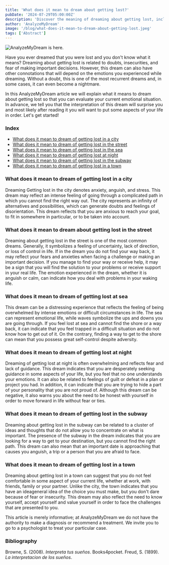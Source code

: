 ```yaml
---
title: 'What does it mean to dream about getting lost?'
pubDate: '2024-07-29T05:00:00Z'
description: 'Discover the meaning of dreaming about getting lost, including interpretations of getting lost in a city, on the street, at sea, at night, and more.'
author: 'AnalyzeMyDream'
image: '/blog/what-does-it-mean-to-dream-about-getting-lost.jpeg'
tags: ['Abstract']
---
```


![AnalyzeMyDream is here.](/blog/what-does-it-mean-to-dream-about-getting-lost.jpeg)

Have you ever dreamed that you were lost and you don't know what it means? Dreaming about getting lost is related to doubts, insecurities, and fear of making important decisions. However, this dream can also have other connotations that will depend on the emotions you experienced while dreaming. Without a doubt, this is one of the most recurrent dreams and, in some cases, it can even become a nightmare.

In this AnalyzeMyDream article we will explain what it means to dream about getting lost so that you can evaluate your current emotional situation. In advance, we tell you that the interpretation of this dream will surprise you and most likely after reading it you will want to put some aspects of your life in order. Let's get started!

### Index

- [What does it mean to dream of getting lost in a city](#what-does-it-mean-to-dream-of-getting-lost-in-a-city)
- [What does it mean to dream of getting lost in the street](#what-does-it-mean-to-dream-of-getting-lost-in-the-street)
- [What does it mean to dream of getting lost in the sea](#what-does-it-mean-to-dream-of-getting-lost-in-the-sea)
- [What does it mean to dream of getting lost at night](#what-does-it-mean-to-dream-of-getting-lost-at-night)
- [What does it mean to dream of getting lost in the subway](#what-does-it-mean-to-dream-of-getting-lost-in-the-subway)
- [What does it mean to dream of getting lost in a town](#what-does-it-mean-to-dream-of-getting-lost-in-a-town)

### What does it mean to dream of getting lost in a city

Dreaming Getting lost in the city denotes anxiety, anguish, and stress. This dream may reflect an intense feeling of going through a complicated path in which you cannot find the right way out. The city represents an infinity of alternatives and possibilities, which can generate doubts and feelings of disorientation. This dream reflects that you are anxious to reach your goal, to fit in somewhere in particular, or to be taken into account.

### What does it mean to dream about getting lost in the street

Dreaming about getting lost in the street is one of the most common dreams. Generally, it symbolizes a feeling of uncertainty, lack of direction, or loss of control in life. If in the dream you do not find your way back, it may reflect your fears and anxieties when facing a challenge or making an important decision. If you manage to find your way or receive help, it may be a sign that you will find the solution to your problems or receive support in your real life. The emotion experienced in the dream, whether it is anguish or calm, can indicate how you deal with problems in your waking life.

### What does it mean to dream of getting lost at sea

This dream can be a distressing experience that reflects the feeling of being overwhelmed by intense emotions or difficult circumstances in life. The sea can represent emotional life, while waves symbolize the ups and downs you are going through. If you feel lost at sea and cannot find the shore or a way back, it can indicate that you feel trapped in a difficult situation and do not know how to get out of it. On the contrary, finding a way to get to the shore can mean that you possess great self-control despite adversity.

### What does it mean to dream of getting lost at night

Dreaming of getting lost at night is often overwhelming and reflects fear and lack of guidance. This dream indicates that you are desperately seeking guidance in some aspects of your life, but you feel that no one understands your emotions. It can also be related to feelings of guilt or defeat in a plan or project you had. In addition, it can indicate that you are trying to hide a part of your personality that you are not proud of. Although this dream can be negative, it also warns you about the need to be honest with yourself in order to move forward in life without fear or ties.

### What does it mean to dream of getting lost in the subway

Dreaming about getting lost in the subway can be related to a cluster of ideas and thoughts that do not allow you to concentrate on what is important. The presence of the subway in the dream indicates that you are looking for a way to get to your destination, but you cannot find the right path. This dream can also mean that an important date is approaching that causes you anguish, a trip or a person that you are afraid to face.

### What does it mean to dream of getting lost in a town

Dreaming about getting lost in a town can suggest that you do not feel comfortable in some aspect of your current life, whether at work, with friends, family or your partner. Unlike the city, the town indicates that you have an ideageneral idea of ​​the choice you must make, but you don't dare because of fear or insecurity. This dream may also reflect the need to know yourself, accept yourself and value yourself in order to face the challenges that are presented to you.

This article is merely informative; at AnalyzeMyDream we do not have the authority to make a diagnosis or recommend a treatment. We invite you to go to a psychologist to treat your particular case.

### Bibliography

Browne, S. (2008). *Interpreta tus sueños*. Books4pocket. 
Freud, S. (1899). *La interpretacion de los sueños*.